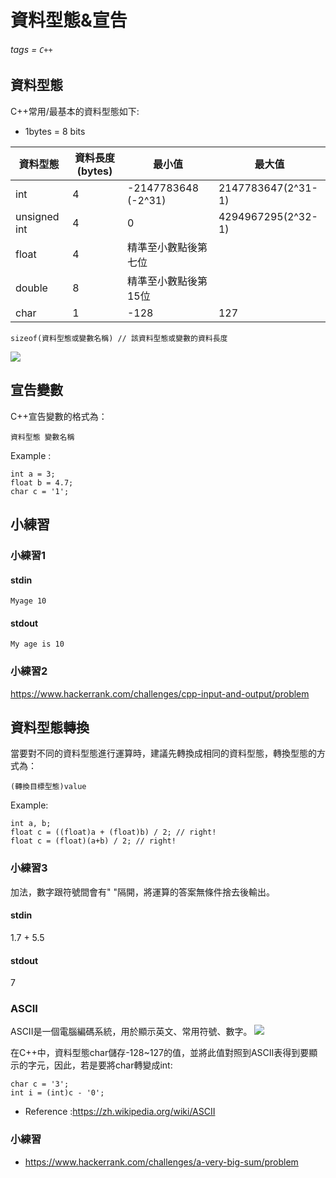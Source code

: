 # 資料型態&宣告

###### tags = `C++`

## 資料型態
C++常用/最基本的資料型態如下:
* 1bytes = 8 bits

| 資料型態 | 資料長度(bytes) | 最小值 | 最大值 |
| -------- | -------- | -------- | -------- |
| int     | 4     | -2147783648 (-2^31)    | 2147783647(2^31-1)  | 
| unsigned int     | 4     | 0    | 4294967295(2^32-1)  | 
| float     | 4     |  精準至小數點後第七位   |   |
| double     | 8     |  精準至小數點後第15位   |   |
| char     | 1     |  -128   | 127  |


```cpp=1
sizeof(資料型態或變數名稱) // 該資料型態或變數的資料長度
```
![](https://i.imgur.com/c0CEV55.png)

## 宣告變數
C++宣告變數的格式為：
    
    資料型態 變數名稱
Example :  
```cpp=1
int a = 3;
float b = 4.7;
char c = '1';
```

## 小練習
### 小練習1
#### stdin
    Myage 10
#### stdout
    My age is 10
### 小練習2
https://www.hackerrank.com/challenges/cpp-input-and-output/problem


## 資料型態轉換

當要對不同的資料型態進行運算時，建議先轉換成相同的資料型態，轉換型態的方式為：

    (轉換目標型態)value
    
Example:
```cpp=1
int a, b;
float c = ((float)a + (float)b) / 2; // right!
float c = (float)(a+b) / 2; // right!
```
### 小練習3
加法，數字跟符號間會有" "隔開，將運算的答案無條件捨去後輸出。
#### stdin
1.7 + 5.5
#### stdout
7

### ASCII
ASCII是一個電腦編碼系統，用於顯示英文、常用符號、數字。
![](https://i.imgur.com/qOtwuL2.png)

在C++中，資料型態char儲存-128~127的值，並將此值對照到ASCII表得到要顯示的字元，因此，若是要將char轉變成int:
```cpp=1
char c = '3';
int i = (int)c - '0';
```
* Reference :https://zh.wikipedia.org/wiki/ASCII

### 小練習
* https://www.hackerrank.com/challenges/a-very-big-sum/problem
